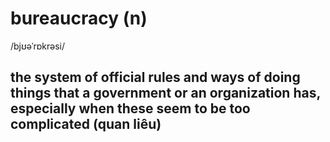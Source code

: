# bureaucracy (n)

/bjʊəˈrɒkrəsi/

## the system of official rules and ways of doing things that a government or an organization has, especially when these seem to be too complicated (quan liêu)